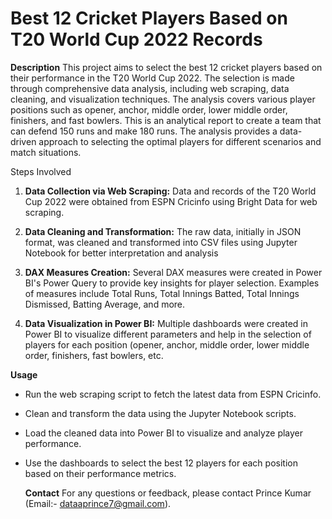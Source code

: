 # Best 12 Cricket Players Based on T20 World Cup 2022 Records 

__Description__
This project aims to select the best 12 cricket players based on their performance in the T20 World Cup 2022. The selection is made through comprehensive data analysis, including web scraping, data cleaning, and visualization techniques. The analysis covers various player positions such as opener, anchor, middle order, lower middle order, finishers, and fast bowlers.
This is an analytical report to create a team that can defend 150 runs and make 180 runs. The analysis provides a data-driven approach to selecting the optimal players for different scenarios and match situations.

Steps Involved
1. __Data Collection via Web Scraping:__
Data and records of the T20 World Cup 2022 were obtained from ESPN Cricinfo using Bright Data for web scraping.

2. __Data Cleaning and Transformation:__
The raw data, initially in JSON format, was cleaned and transformed into CSV files using Jupyter Notebook for better interpretation and analysis

3. __DAX Measures Creation:__
Several DAX measures were created in Power BI's Power Query to provide key insights for player selection. Examples of measures include Total Runs, Total Innings Batted, Total Innings Dismissed, Batting Average, and more.

4. __Data Visualization in Power BI:__
Multiple dashboards were created in Power BI to visualize different parameters and help in the selection of players for each position (opener, anchor, middle order, lower middle order, finishers, fast bowlers, etc.

__Usage__
- Run the web scraping script to fetch the latest data from ESPN Cricinfo.
- Clean and transform the data using the Jupyter Notebook scripts.
- Load the cleaned data into Power BI to visualize and analyze player performance.
- Use the dashboards to select the best 12 players for each position based on their performance metrics.

  __Contact__
For any questions or feedback, please contact Prince Kumar (Email:- dataaprince7@gmail.com).

